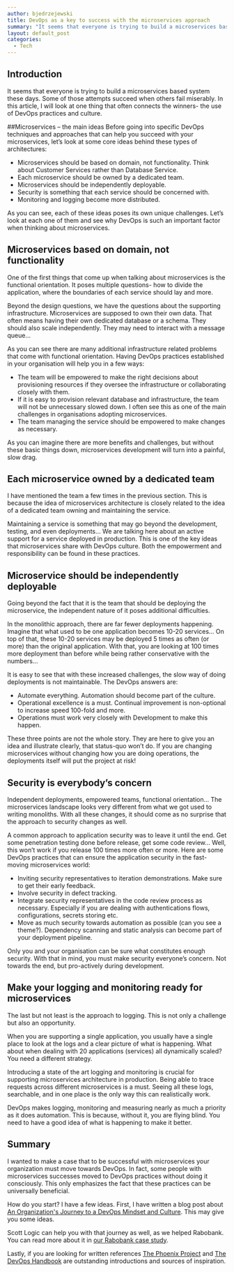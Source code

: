 ```yaml
---
author: bjedrzejewski
title: DevOps as a key to success with the microservices approach
summary: "It seems that everyone is trying to build a microservices based system these days. Some of those attempts succeed when others fail miserably. In this article, I will look at one thing that often connects the winners- the use of DevOps practices and culture."
layout: default_post
categories:
  - Tech
---
```

## Introduction

It seems that everyone is trying to build a microservices based system these days. Some of those attempts succeed when others fail miserably. In this article, I will look at one thing that often connects the winners- the use of DevOps practices and culture.

##Microservices – the main ideas
Before going into specific DevOps techniques and approaches that can help you succeed with your microservices, let’s look at some core ideas behind these types of architectures:

* Microservices should be based on domain, not functionality. Think about Customer Services rather than Database Service.
* Each microservice should be owned by a dedicated team.
* Microservices should be independently deployable.
* Security is something that each service should be concerned with.
* Monitoring and logging become more distributed.

As you can see, each of these ideas poses its own unique challenges. Let’s look at each one of them and see why DevOps is such an important factor when thinking about microservices.

## Microservices based on domain, not functionality
One of the first things that come up when talking about microservices is the functional orientation. It poses multiple questions- how to divide the application, where the boundaries of each service should lay and more.

Beyond the design questions, we have the questions about the supporting infrastructure. Microservices are supposed to own their own data. That often means having their own dedicated database or a schema. They should also scale independently. They may need to interact with a message queue…

As you can see there are many additional infrastructure related problems that come with functional orientation. Having DevOps practices established in your organisation will help you in a few ways:

* The team will be empowered to make the right decisions about provisioning resources if they oversee the infrastructure or collaborating closely with them.
* If it is easy to provision relevant database and infrastructure, the team will not be unnecessary slowed down. I often see this as one of the main challenges in organisations adopting microservices.
* The team managing the service should be empowered to make changes as necessary.

As you can imagine there are more benefits and challenges, but without these basic things down, microservices development will turn into a painful, slow drag.

## Each microservice owned by a dedicated team

I have mentioned the team a few times in the previous section. This is because the idea of microservices architecture is closely related to the idea of a dedicated team owning and maintaining the service.

Maintaining a service is something that may go beyond the development, testing, and even deployments… We are talking here about an active support for a service deployed in production. This is one of the key ideas that microservices share with DevOps culture. Both the empowerment and responsibility can be found in these practices.

## Microservice should be independently deployable

Going beyond the fact that it is the team that should be deploying the microservice, the independent nature of it poses additional difficulties.

In the monolithic approach, there are far fewer deployments happening. Imagine that what used to be one application becomes 10-20 services… On top of that, these 10-20 services may be deployed 5 times as often (or more) than the original application. With that, you are looking at 100 times more deployment than before while being rather conservative with the numbers…

It is easy to see that with these increased challenges, the slow way of doing deployments is not maintainable. The DevOps answers are:

* Automate everything. Automation should become part of the culture.
* Operational excellence is a must. Continual improvement is non-optional to increase speed 100-fold and more.
* Operations must work very closely with Development to make this happen.

These three points are not the whole story. They are here to give you an idea and illustrate clearly, that status-quo won’t do. If you are changing microservices without changing how you are doing operations, the deployments itself will put the project at risk!
 
## Security is everybody’s concern

Independent deployments, empowered teams, functional orientation… The microservices landscape looks very different from what we got used to writing monoliths. With all these changes, it should come as no surprise that the approach to security changes as well.

A common approach to application security was to leave it until the end. Get some penetration testing done before release, get some code review… Well, this won’t work if you release 100 times more often or more. Here are some DevOps practices that can ensure the application security in the fast-moving microservices world:

* Inviting security representatives to iteration demonstrations. Make sure to get their early feedback.
* Involve security in defect tracking.
* Integrate security representatives in the code review process as necessary. Especially if you are dealing with authentications flows, configurations, secrets storing etc.
* Move as much security towards automation as possible (can you see a theme?). Dependency scanning and static analysis can become part of your deployment pipeline.

Only you and your organisation can be sure what constitutes enough security. With that in mind, you must make security everyone’s concern. Not towards the end, but pro-actively during development.

## Make your logging and monitoring ready for microservices

The last but not least is the approach to logging. This is not only a challenge but also an opportunity.

When you are supporting a single application, you usually have a single place to look at the logs and a clear picture of what is happening. What about when dealing with 20 applications (services) all dynamically scaled? You need a different strategy.

Introducing a state of the art logging and monitoring is crucial for supporting microservices architecture in production. Being able to trace requests across different microservices is a must. Seeing all these logs, searchable, and in one place is the only way this can realistically work.

DevOps makes logging, monitoring and measuring nearly as much a priority as it does automation. This is because, without it, you are flying blind. You need to have a good idea of what is happening to make it better.

## Summary

I wanted to make a case that to be successful with microservices your organization must move towards DevOps. In fact, some people with microservices successes moved to DevOps practices without doing it consciously. This only emphasizes the fact that these practices can be universally beneficial.

How do you start? I have a few ideas. First, I have written a blog post about [An Organization's Journey to a DevOps Mindset and Culture](http://blog.scottlogic.com/2018/03/13/organizations-journey-to-devops-culture.html). This may give you some ideas.

Scott Logic can help you with that journey as well, as we helped Rabobank. You can read more about it in [our Rabobank case study](https://www.scottlogic.com/our-work/case-study-rabobank/).

Lastly, if you are looking for written references [The Phoenix Project](https://itrevolution.com/book/the-phoenix-project/) and [The DevOps Handbook](https://itrevolution.com/book/the-devops-handbook/) are outstanding introductions and sources of inspiration.
